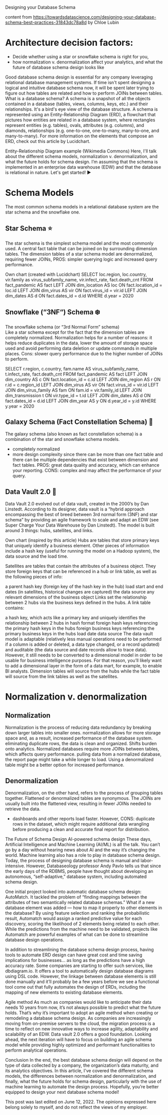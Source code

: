 Designing your Database Schema

content from 
https://towardsdatascience.com/designing-your-database-schema-best-practices-31843dc78a8d
by Chloe Lubin

# Architecture decision factors:
* Decide whether using a star or snowflake schema is right for you, 
* how normalization v. denormalization affect your analytics, and what the future of database schema design looks like

Good database schema design is essential for any company leveraging relational database management systems. If time isn't spent designing a logical and intuitive database schema now, it will be spent later trying to figure out how tables are related and how to perform JOINs between tables. What is a database schema? A schema is a snapshot of all the objects contained in a database (tables, views, columns, keys, etc.) and their relationships. It's a bird's eye view of the database structure. A schema is represented using an Entity-Relationship Diagram (ERD), a flowchart that pictures how entities are related in a database system, where rectangles represent entities (e.g. tables), ovals, attributes (e.g. columns), and diamonds, relationships (e.g. one-to-one, one-to-many, many-to-one, and many-to-many). For more information on the elements that compose an ERD, check out this article by Lucidchart.


Entity-Relationship Diagram example (Wikimedia Commons)
Here, I'll talk about the different schema models, normalization v. denormalization, and what the future holds for schema design. I’m assuming that the schema is implemented in an enterprise data warehouse (EDW) and that the database is relational in nature. Let's get started! ▶️

# Schema Models
The most common schema models in a relational database system are the star schema and the snowflake one.

## Star Schema ⭐️
The star schema is the simplest schema model and the most commonly used.
A central fact table that can be joined on by surrounding dimension tables. 
The dimension tables of a star schema model are denormalized, requiring fewer JOINs, 
PROS: simpler querying logic and increased query performance.


Own chart (created with Lucidchart)
SELECT 
    loc.region, 
    loc.country,
    vir.family as virus_subfamily_name,
    vir.infect_rate,
    fact.death_cnt
FROM fact_pandemic AS fact
    LEFT JOIN dim_location AS loc
        ON fact.location_id = loc.id
    LEFT JOIN dim_virus AS vir
        ON fact.virus_id = vir.id
    LEFT JOIN dim_dates AS d
        ON fact.dates_id = d.id
WHERE d.year = 2020


## Snowflake (“3NF“) Schema ❄️
The snowflake schema (or “3rd Normal Form” schema)  
Like a star schema except for the fact that the dimension tables are completely normalized. 
Normalization helps for a number of reasons: it helps reduce duplicates in the data, lower the amount of storage space used and avoid performing data deletion or update commands in multiple places. 
Cons: slower query performance due to the higher number of JOINs to perform.



SELECT 
    r.region, 
    c.country,
    fam.name AS virus_subfamily_name,
    t.infect_rate, 
    fact.death_cnt
FROM fact_pandemic AS fact
    LEFT JOIN dim_country AS c
        ON fact.location_id = c.id
    LEFT JOIN dim_region AS r
        ON r.id = c.region_id
    LEFT JOIN dim_virus AS vir
        ON fact.virus_id = vir.id
    LEFT JOIN dim_virus_family AS fam
        ON fam.id = vir.family_id 
    LEFT JOIN dim_transmission t
        ON vir.type_id = t.id 
    LEFT JOIN dim_dates AS d
        ON fact.dates_id = d.id
    LEFT JOIN dim_year AS y
        ON d.year_id = y.id
WHERE y.year = 2020


## Galaxy Schema (Fact Constellation Schema) 🌌
The galaxy schema (also known as fact constellation schema) is a combination of the star and snowflake schema models. 
* completely normalized 
* more design complexity since there can be more than one fact table and there can be multiple dependencies that exist between dimension and fact tables. 
PROS: great data quality and accuracy, which can enhance your reporting. 
CONS: complex and may affect the performance of your query.


## Data Vault 2.0 🔐
Data Vault 2.0 evolved out of data vault, created in the 2000’s by Dan Linstedt. According to its designer, data vault is a “hybrid approach encompassing the best of breed between 3rd normal form (3NF) and star schema” by providing an agile framework to scale and adapt an EDW (see Super Charge Your Data Warehouse by Dan Linstedt). The model is built around 3 things: hubs, satellites, and links.


Own chart (inspired by this article)
Hubs are tables that store primary keys that uniquely identify a business element. Other pieces of information include a hash key (useful for running the model on a Hadoop system), the data source and the load time.

Satellites are tables that contain the attributes of a business object. They store foreign keys that can be referenced in a hub or link table, as well as the following pieces of info:

a parent hash key (foreign key of the hash key in the hub)
load start and end dates (in satellites, historical changes are captured)
the data source
any relevant dimensions of the business object
Links set the relationship between 2 hubs via the business keys defined in the hubs. A link table contains:

a hash key, which acts like a primary key and uniquely identifies the relationship between 2 hubs in hash format
foreign hash keys referencing the primary hash keys in the hubs
foreign business keys referencing the primary business keys in the hubs
load date
data source
The data vault model is adaptable (relatively less manual operations need to be performed if a column is added or deleted, a data type changed, or a record updated) and auditable (the data source and date records allow to trace data). However, it still needs to be converted to a dimensional model in order to be usable for business intelligence purposes. For that reason, you’ll likely want to add a dimensional layer in the form of a data mart, for example, to enable BI analysts. Dimension tables will source from the hubs while the fact table will source from the link tables as well as the satellites.

# Normalization v. denormalization

## Normalization
Normalization is the process of reducing data redundancy by breaking down larger tables into smaller ones. 
normalization allows for more storage space and, as a result, increased performance of the database system. 
eliminating duplicate rows, the data is clean and organized. 
Shifts burden onto analytics. 
Normalized databases require more JOINs between tables, which affects query performance. 
pulling data from a normalized database, the report page might take a while longer to load. 
Using a denormalized table might be a better option for increased performance.

## Denormalization
Denormalization, on the other hand, refers to the process of grouping tables together. 
Flattened or denormalized tables are synonymous. 
The JOINs are usually built into the flattened view, resulting in fewer JOINs needed to retrieve the data. 
* dashboards and other reports load faster. However, 
CONS: duplicate rows in the dataset, which might require additional data wrangling before producing a clean and accurate final report for distribution.

The Future of Schema Design
AI-powered schema design
These days, Artificial Intelligence and Machine Learning (AI/ML) is all the talk. You can’t go by a day without hearing news about AI and the way it’s changing the world. Machine learning also has a role to play in database schema design. Today, the process of designing database schema is manual and labor-intensive. However, Databaseology professor Andy Pavlo tells us that since the early days of the RDBMS, people have thought about developing an autonomous, “self-adaptive,” database system, including automated schema design.

One initial project looked into automatic database schema design: AutoMatch. It tackled the problem of “finding mappings between the attributes of two semantically related database schemas.” What if a new database element was added — how to map it properly to other elements in the database? By using feature selection and ranking the probabilistic result, Automatch would assign a ranked predictive value for each discovery, scoring the likelihood of 2 elements being related to each other. While the predictions from the machine need to be validated, projects like Automatch are powerful examples of what can be done to streamline database design operations.

In addition to streamlining the database schema design process, having tools to automate ERD design can have great cost and time saving implications for businesses… as long as the predictions have a high accuracy rate. Some companies are starting to offer such services, like dbdiagram.io. It offers a tool to automatically design database diagrams using DSL code. However, the linkage between database elements is still done manually and it’ll probably be a few years before we see a functional tool come out that fully automates the design of ERDs, including the mapping of new elements to existing database elements.

Agile method
As much as companies would like to anticipate their data needs 10 years from now, it’s not always possible to predict what the future holds. That’s why it’s important to adopt an agile method when creating or remodeling a database schema design. As companies are increasingly moving from on-premise servers to the cloud, the migration process is a time to reflect on new innovative ways to increase agility, adaptability and scalability of an EDW. Data vault 2.0 offers a good foundation. Looking ahead, the next iteration will have to focus on building an agile schema model while providing highly optimized and performant functionalities to perform analytical operations.

Conclusion
In the end, the best database schema design will depend on the type of data collected by a company, the organization’s data maturity, and its analytics objectives. In this article, I've covered the different schema models, the differences between normalization and denormalization, and finally, what the future holds for schema design, particularly with the use of machine learning to automate the design process. Hopefully, you’re better equipped to design your next database schema model!

This post was last edited on June 12, 2022. The opinions expressed here belong solely to myself, and do not reflect the views of my employer.

